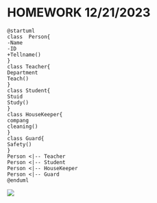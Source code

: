 # HOMEWORK 12/21/2023
```plantuml   
@startuml
class  Person{
-Name
-ID
+Tellname()
}
class Teacher{
Department
Teach()
}
class Student{
Stuid
Study()
}
class HouseKeeper{
compang
cleaning()
}
class Guard{
Safety()
}
Person <|-- Teacher
Person <|-- Student
Person <|-- HouseKeeper
Person <|-- Guard
@enduml

```
![](./image/image.png)
